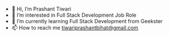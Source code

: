 - 👋 Hi, I’m Prashant Tiwari
- 👀 I’m interested in Full Stack Development Job Role
- 🌱 I’m currently learning Full Stack Development from Geekster
- 📫 How to reach me tiwariprashantbihat@gmail.com
